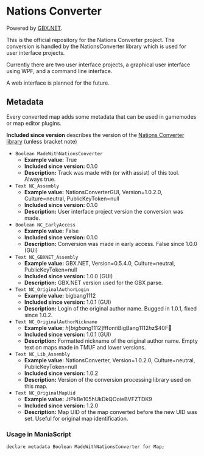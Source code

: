 # Nations Converter

Powered by [GBX.NET](https://github.com/BigBang1112/gbx-net).

This is the official repository for the Nations Converter project. The conversion is handled by the NationsConverter library which is used for user interface projects.

Currently there are two user interface projects, a graphical user interface using WPF, and a command line interface.

A web interface is planned for the future.

## Metadata

Every converted map adds some metadata that can be used in gamemodes or map editor plugins.

**Included since version** describes the version of the [Nations Converter library](NationsConverter/NationsConverter.csproj#L6) (unless bracket note)

- `Boolean MadeWithNationsConverter`
  - **Example value:** True
  - **Included since version:** 0.1.0
  - **Description:** Track was made with (or with assist) of this tool. Always true.
- `Text NC_Assembly`
  - **Example value:** NationsConverterGUI, Version=1.0.2.0, Culture=neutral, PublicKeyToken=null
  - **Included since version:** 0.1.0
  - **Description:** User interface project version the conversion was made.
- `Boolean NC_EarlyAccess`
  - **Example value:** False
  - **Included since version:** 0.1.0
  - **Description:** Conversion was made in early access. False since 1.0.0 (GUI)
- `Text NC_GBXNET_Assembly`
  - **Example value:** GBX.NET, Version=0.5.4.0, Culture=neutral, PublicKeyToken=null
  - **Included since version:** 1.0.0 (GUI)
  - **Description:** GBX.NET version used for the GBX parse.
- `Text NC_OriginalAuthorLogin`
  - **Example value:** bigbang1112
  - **Included since version:** 1.0.1 (GUI)
  - **Description:** Login of the original author name. Bugged in 1.0.1, fixed since 1.0.2.
- `Text NC_OriginalAuthorNickname`
  - **Example value:** $h[bigbang1112]$fff$o$n$t$iBigBang1112$h  $z$40F
  - **Included since version:** 1.0.1 (GUI)
  - **Description:** Formatted nickname of the original author name. Empty text on maps made in TMUF and lower versions.
- `Text NC_Lib_Assembly`
  - **Example value:** NationsConverter, Version=1.0.2.0, Culture=neutral, PublicKeyToken=null
  - **Included since version:** 1.0.2
  - **Description:** Version of the conversion processing library used on this map.
- `Text NC_OriginalMapUid`
  - **Example value:** JtPkBe105hUkDkQOoieBVFZTDK9
  - **Included since version:** 1.2.0
  - **Description:** Map UID of the map converted before the new UID was set. Useful for original map identification.

### Usage in ManiaScript

`declare metadata Boolean MadeWithNationsConverter for Map;`
